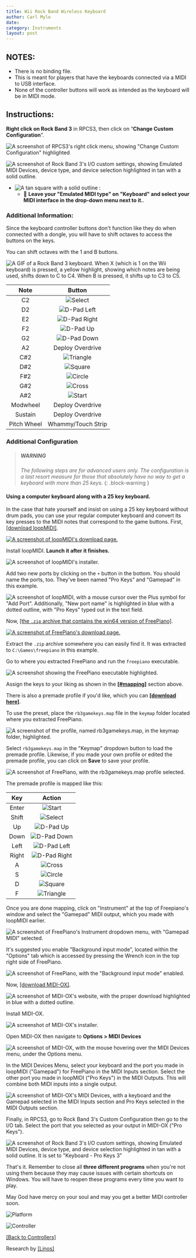 ```yaml
---
title: Wii Rock Band Wireless Keyboard
author: Carl Mylo
date: 
category: Instruments
layout: post
---
```


## NOTES:

* There is no binding file.
* This is meant for players that have the keyboards connected via a MIDI to USB interface.
* None of the controller buttons will work as intended as the keyboard will be in MIDI mode.

## Instructions:
**Right click on Rock Band 3** in RPCS3, then click on “**Change Custom Configuration**”.  

![A screenshot of RPCS3's right click menu, showing "Change Custom Configuration" highlighted](https://raw.githubusercontent.com/hmxmilohax/rb3-pc/main/assets/images/cust/rpcs3customconfigchange.png "Change Custom Configuration")

![A screenshot of Rock Band 3's I/O custom settings, showing Emulated MIDI Devices, device type, and device selection highlighted in tan with a solid outline.](https://raw.githubusercontent.com/hmxmilohax/rb3-pc/main/assets/images/cust/io.png "I/O")

* ![A tan square with a solid outline](https://raw.githubusercontent.com/hmxmilohax/rb3-pc/main/assets/images/cust/smalltan.png "Tan Square") : 
	* 🎹 **Leave your "Emulated MIDI type" on "Keyboard" and select your MIDI interface in the drop-down menu next to it.**.

### Additional Information:

Since the keyboard controller buttons don't function like they do when connected with a dongle, you will have to shift octaves to access the buttons on the keys.

You can shift octaves with the 1 and B buttons.

![A GIF of a Rock Band 3 keyboard. When X (which is 1 on the Wii keyboard) is pressed, a yellow highlight, showing which notes are being used, shifts down to C to C4. When B is pressed, it shifts up to C3 to C5.](https://raw.githubusercontent.com/hmxmilohax/rb3-pc/main/assets/images/instruments/rbkeysoctshift.gif "Octave Shifting") 

| **Note** | **Button** |
|:--------:|:-------------------:|
| C2 | ![Select](https://raw.githubusercontent.com/carlmylo/rpcs3guidetesting/main/assets/images/btns/ctrls/ps3/sel.png "Select") |
| D2 | ![D-Pad Left](https://raw.githubusercontent.com/carlmylo/rpcs3guidetesting/main/assets/images/btns/ctrls/ps3/dl.png "D-Pad Left") |
| E2 | ![D-Pad Right](https://raw.githubusercontent.com/carlmylo/rpcs3guidetesting/main/assets/images/btns/ctrls/ps3/dr.png "D-Pad Right") |
| F2 | ![D-Pad Up](https://raw.githubusercontent.com/carlmylo/rpcs3guidetesting/main/assets/images/btns/ctrls/ps3/du.png "D-Pad Up") |
| G2 | ![D-Pad Down](https://raw.githubusercontent.com/carlmylo/rpcs3guidetesting/main/assets/images/btns/ctrls/ps3/dd.png "D-Pad Down") |
| A2 | Deploy Overdrive |
| C#2 | ![Triangle](https://raw.githubusercontent.com/carlmylo/rpcs3guidetesting/main/assets/images/btns/ctrls/ps3/t.png "Triangle") |
| D#2 | ![Square](https://raw.githubusercontent.com/carlmylo/rpcs3guidetesting/main/assets/images/btns/ctrls/ps3/s.png "Square") |
| F#2 | ![Circle](https://raw.githubusercontent.com/carlmylo/rpcs3guidetesting/main/assets/images/btns/ctrls/ps3/o.png "Circle") |
| G#2 | ![Cross](https://raw.githubusercontent.com/carlmylo/rpcs3guidetesting/main/assets/images/btns/ctrls/ps3/x.png "Cross") |
| A#2 | ![Start](https://raw.githubusercontent.com/carlmylo/rpcs3guidetesting/main/assets/images/btns/ctrls/ps3/sta.png "Start") |
| Modwheel | Deploy Overdrive |
| Sustain | Deploy Overdrive |
| Pitch Wheel | Whammy/Touch Strip |

### Additional Configuration

> ##### WARNING
>
> _The following steps are for advanced users only. The configuration is a last resort measure for those that absolutely have no way to get a keyboard with more than 25 keys._
{: .block-warning  }

#### Using a computer keyboard along with a 25 key keyboard.

In the case that hate yourself and insist on using a 25 key keyboard without drum pads, you can use your regular computer keyboard and convert its key presses to the MIDI notes that correspond to the game buttons.
First, [[download loopMIDI]](https://www.tobias-erichsen.de/software/loopmidi.html).

[![A screenshot of loopMIDI's download page.](https://raw.githubusercontent.com/carlmylo/rpcs3guidetesting/main/assets/images/instruments/midictrlloopMIDIdl.png)](https://www.tobias-erichsen.de/software/loopmidi.html "Tobias Erichsen - loopMIDI")

Install loopMIDI. **Launch it after it finishes.**

![A screenshot of loopMIDI's installer.](https://raw.githubusercontent.com/carlmylo/rpcs3guidetesting/main/assets/images/instruments/midictrlloopMIDIinst.png "loopMIDI Setup")

Add two new ports by clicking on the `+` button in the bottom. You should name the ports, too. They've been named "Pro Keys" and "Gamepad" in this example.

![A screenshot of loopMIDI, with a mouse cursor over the Plus symbol for "Add Port". Additionally, "New port name" is highlighted in blue with a dotted outline, with "Pro Keys" typed out in the text field.](https://raw.githubusercontent.com/carlmylo/rpcs3guidetesting/main/assets/images/instruments/midictrlloopMIDIaddport.png "loopMIDI")

Now, [[the `.zip` archive that contains the win64 version of FreePiano]](https://freepiano.tiwb.com/en/).

[![A screenshot of FreePiano's download page.](https://raw.githubusercontent.com/carlmylo/rpcs3guidetesting/main/assets/images/instruments/midictrlfreepnodl.png)](https://freepiano.tiwb.com/en "FreePiano - Advanced virtual MIDI keyboard")

Extract the `.zip` archive somewhere you can easily find it. It was extracted to `C:\Games\freepiano` in this example.

Go to where you extracted FreePiano and run the `freepiano` executable.

![A screenshot showing the FreePiano executable highlighted.](https://raw.githubusercontent.com/carlmylo/rpcs3guidetesting/main/assets/images/instruments/midictrlfreepnodir.png "freepiano.exe")

Assign the keys to your liking as shown in the [**[#mapping]**](#mapping) section above.

There is also a premade profile if you'd like, which you can [**[download here]**](https://github.com/carlmylo/rpcs3guidetesting/raw/main/instrument-repo/rb3gamekeys.map).

To use the preset, place the `rb3gamekeys.map` file in the `keymap` folder located where you extracted FreePiano.

![A screenshot of the profile, named rb3gamekeys.map, in the keymap folder, highlighted.](https://raw.githubusercontent.com/carlmylo/rpcs3guidetesting/main/assets/images/instruments/midictrlfreepnopreset.png "keymap")

Select `rb3gamekeys.map` in the "Keymap" dropdown button to load the premade profile. Likewise, if you made your own profile or edited the premade profile, you can click on **Save** to save your profile.

![A screenshot of FreePiano, with the rb3gamekeys.map profile selected.](https://raw.githubusercontent.com/carlmylo/rpcs3guidetesting/main/assets/images/instruments/midictrlfreepnoselpres.png "rb3gamekeys.map")

The premade profile is mapped like this:

| **Key** | **Action** |
|:--------:|:-------------------:|
| Enter | ![Start](https://raw.githubusercontent.com/carlmylo/rpcs3guidetesting/main/assets/images/btns/ctrls/ps3/sta.png "Start") |
| Shift | ![Select](https://raw.githubusercontent.com/carlmylo/rpcs3guidetesting/main/assets/images/btns/ctrls/ps3/sel.png "Select") |
| Up | ![D-Pad Up](https://raw.githubusercontent.com/carlmylo/rpcs3guidetesting/main/assets/images/btns/ctrls/ps3/du.png "D-Pad Up") |
| Down | ![D-Pad Down](https://raw.githubusercontent.com/carlmylo/rpcs3guidetesting/main/assets/images/btns/ctrls/ps3/dd.png "D-Pad Down") |
| Left | ![D-Pad Left](https://raw.githubusercontent.com/carlmylo/rpcs3guidetesting/main/assets/images/btns/ctrls/ps3/dl.png "D-Pad Left") |
| Right | ![D-Pad Right](https://raw.githubusercontent.com/carlmylo/rpcs3guidetesting/main/assets/images/btns/ctrls/ps3/dr.png "D-Pad Right") |
| A | ![Cross](https://raw.githubusercontent.com/carlmylo/rpcs3guidetesting/main/assets/images/btns/ctrls/ps3/x.png "Cross") |
| S | ![Circle](https://raw.githubusercontent.com/carlmylo/rpcs3guidetesting/main/assets/images/btns/ctrls/ps3/o.png "Circle") |
| D | ![Square](https://raw.githubusercontent.com/carlmylo/rpcs3guidetesting/main/assets/images/btns/ctrls/ps3/s.png "Square") |
| F | ![Triangle](https://raw.githubusercontent.com/carlmylo/rpcs3guidetesting/main/assets/images/btns/ctrls/ps3/t.png "Triangle") |


Once you are done mapping, click on "Instrument" at the top of Freepiano's window and select the "Gamepad" MIDI output, which you made with loopMIDI earlier.

![A screenshot of FreePiano's Instrument dropdown menu, with "Gamepad MIDI" selected.](https://raw.githubusercontent.com/carlmylo/rpcs3guidetesting/main/assets/images/instruments/midictrlfreepnoout.png "Gamepad")

It's suggested you enable "Background input mode", located within the "Options" tab which is accessed by pressing the Wrench icon in the top right side of FreePiano.

![A screenshot of FreePiano, with the "Background input mode" enabled.](https://raw.githubusercontent.com/carlmylo/rpcs3guidetesting/main/assets/images/instruments/midictrlfreepnoback.png "Background input mode")

Now, [[download MIDI-OX]](http://www.midiox.com/moxdown.htm).

![A screenshot of MIDI-OX's website, with the proper download highlighted in blue with a dotted outline.](https://raw.githubusercontent.com/carlmylo/rpcs3guidetesting/main/assets/images/instruments/midictrlmidioxdl.png "MIDI-OX 7.0.2")

Install MIDI-OX.

![A screenshot of MIDI-OX's installer.](https://raw.githubusercontent.com/carlmylo/rpcs3guidetesting/main/assets/images/instruments/midictrlmidioxinst.png "MIDI-OX Setup Wizard")

Open MIDI-OX then navigate to **Options > MIDI Devices**

![A screenshot of MIDI-OX, with the mouse hovering over the MIDI Devices menu, under the Options menu.](https://raw.githubusercontent.com/carlmylo/rpcs3guidetesting/main/assets/images/instruments/midictrlmidioxopts.png "Options > Midi Devices")

In the MIDI Devices Menu, select your keyboard and the port you made in loopMIDI ("Gamepad") for FreePiano in the MIDI Inputs section.
Select the other port you made in loopMIDI ("Pro Keys") in the MIDI Outputs. This will combine both MIDI inputs into a single output.

![A screenshot of MIDI-OX's MIDI Devices, with a keyboard and the Gamepad selected in the MIDI Inputs section and Pro Keys selected in the MIDI Outputs section.](https://raw.githubusercontent.com/carlmylo/rpcs3guidetesting/main/assets/images/instruments/midictrlmidioxcombo.png "MIDI Devices")

Finally, in RPCS3, go to Rock Band 3's Custom Configuration then go to the I/O tab. Select the port that you selected as your output in MIDI-OX ("Pro Keys").

![A screenshot of Rock Band 3's I/O custom settings, showing Emulated MIDI Devices, device type, and device selection highlighted in tan with a solid outline. It is set to "Keyboard - Pro Keys 3"](https://raw.githubusercontent.com/carlmylo/rpcs3guidetesting/main/assets/images/instruments/midictrlrpcs3.png "Settings: [BLUS30463] Rock Band 3")

That's it. Remember to close all **three different programs** when you're not using them because they may cause issues with certain shortcuts on Windows.
You will have to reopen these programs every time you want to play.

May God have mercy on your soul and may you get a better MIDI controller soon.

![Platform](https://raw.githubusercontent.com/hmxmilohax/rb3-pc/main/assets/images/instruments/plat/wii.png "Platform") 

![Controller](https://raw.githubusercontent.com/hmxmilohax/rb3-pc/main/assets/images/instruments/cont/wiirbkeyscontroller.png "Controller") 

[[Back to Controllers]](https://rb3pc.milohax.org/english/controllers/)

Research by [[Linos]](https://www.youtube.com/@LinosMelendi)